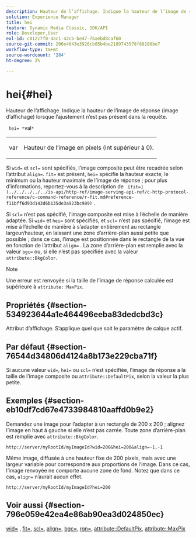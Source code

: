 ```yaml
---
description: Hauteur de l’affichage. Indique la hauteur de l’image de réponse (image d’affichage) lorsque l’ajustement n’est pas présent dans la requête.
solution: Experience Manager
title: hei
feature: Dynamic Media Classic, SDK/API
role: Developer,User
exl-id: c812c7f0-4ac1-42cb-be47-7baebd8caf60
source-git-commit: 206e4643e3926cb85b4be2189743578f88180be7
workflow-type: tm+mt
source-wordcount: '284'
ht-degree: 2%

---
```


# hei{#hei}

Hauteur de l’affichage. Indique la hauteur de l’image de réponse (image d’affichage) lorsque l’ajustement n’est pas présent dans la requête.

` hei= *`val`*`

<table id="simpletable_1A36827B6E6647888A4E6E868975D716"> 
 <tr class="strow"> 
  <td class="stentry"> <p> <span class="codeph"> <span class="varname"> var  </span> </span> </p> </td> 
  <td class="stentry"> <p>Hauteur de l’image en pixels (int supérieur à 0). </p> </td> 
 </tr> 
</table>

Si `wid=` et `scl=` sont spécifiés, l’image composite peut être recadrée selon l’attribut `align=`. `fit=` est présent, `hei=` spécifie la hauteur exacte, le minimum ou la hauteur maximale de l’image de réponse ; pour plus d’informations, reportez-vous à la description de ` [fit=](../../../../../is-api/http-ref/image-serving-api-ref/c-http-protocol-reference/c-command-reference/r-fit.md#reference-f11bff6d93d143d6b135de3a923bc989)` .

Si `scl=` n’est pas spécifié, l’image composite est mise à l’échelle de manière adaptée. Si `wid=` et `hei=` sont spécifiés, et `scl=` n’est pas spécifié, l’image est mise à l’échelle de manière à s’adapter entièrement au rectangle largeur/hauteur, en laissant une zone d’arrière-plan aussi petite que possible ; dans ce cas, l’image est positionnée dans le rectangle de la vue en fonction de l’attribut `align=` . La zone d’arrière-plan est remplie avec la valeur `bgc=` ou, si elle n’est pas spécifiée avec la valeur `attribute::BkgColor`.

>[!NOTE]
>
>Une erreur est renvoyée si la taille de l’image de réponse calculée est supérieure à `attribute::MaxPix`.

## Propriétés {#section-534923644a1e464496eeba83dedcbd3c}

Attribut d’affichage. S’applique quel que soit le paramètre de calque actif.

## Par défaut {#section-76544d34806d4124a8b173e229cba71f}

Si aucune valeur `wid=`, `hei=` ou `scl=` n’est spécifiée, l’image de réponse a la taille de l’image composite ou `attribute::DefaultPix`, selon la valeur la plus petite.

## Exemples {#section-eb10df7cd67e4733984810aaffd0b9e2}

Demandez une image pour l’adapter à un rectangle de 200 x 200 ; alignez l’image en haut à gauche si elle n’est pas carrée. Toute zone d’arrière-plan est remplie avec `attribute::BkgColor`.

`http://server/myRootId/myImageId?wid=200&hei=200&align=-1,-1`

Même image, diffusée à une hauteur fixe de 200 pixels, mais avec une largeur variable pour correspondre aux proportions de l’image. Dans ce cas, l’image renvoyée ne comporte aucune zone de fond. Notez que dans ce cas, `align=` n’aurait aucun effet.

`http://server/myRootId/myImageId?hei=200`

## Voir aussi {#section-796e059e42ea4e86ab90ea3d024850ec}

[wid=](../../../../../is-api/http-ref/image-serving-api-ref/c-http-protocol-reference/c-command-reference/r-is-http-wid.md#reference-bfeadcb67bf4485f851eb21345527e47) ,  [fit=](../../../../../is-api/http-ref/image-serving-api-ref/c-http-protocol-reference/c-command-reference/r-fit.md#reference-f11bff6d93d143d6b135de3a923bc989),  [scl=](../../../../../is-api/http-ref/image-serving-api-ref/c-http-protocol-reference/c-command-reference/r-scl.md#reference-b2a74e493d0d407e98fe350551ba3fcc),  [align=](../../../../../is-api/http-ref/image-serving-api-ref/c-http-protocol-reference/c-command-reference/r-align.md#reference-b7d6b87c75124d78884f916dd6544bc7),  [bgc=](../../../../../is-api/http-ref/image-serving-api-ref/c-http-protocol-reference/c-command-reference/r-bgc.md#reference-53376175f617446fbe5c69120f834b88),  [rgn=](../../../../../is-api/http-ref/image-serving-api-ref/c-http-protocol-reference/c-command-reference/r-rgn.md#reference-daa9b80e0d8c4b1aa67d116b578d592f),  [attribute::DefaultPix](../../../../../is-api/image-catalog/image-serving-api-ref/c-image-catalog-reference/c-attributes-reference/r-defaultpix.md#reference-996b2c22b30f4fd9b970c84063306df1),  [attribute::MaxPix](../../../../../is-api/image-catalog/image-serving-api-ref/c-image-catalog-reference/c-attributes-reference/r-maxpix.md#reference-e167d396ac794079ba8b5e6eb16eeda5)
